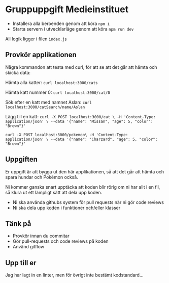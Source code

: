 # Gruppuppgift Medieinstituet

* Installera alla beroenden genom att köra `npm i`
* Starta servern i utvecklarläge genom att köra `npm run dev`

All logik ligger i filen `index.js`

## Provkör applikationen  
Några kommandon att testa med curl, för att se att det går att
hämta och skicka data:

Hämta alla katter:
`curl localhost:3000/cats`

Hämta katt nummer 0:
`curl localhost:3000/cat/0`

Sök efter en katt med namnet Aslan:
`curl localhost:3000/catSearch/name/Aslan`

Lägg till en katt:
`curl -X POST localhost:3000/cat \
 -H 'Content-Type: application/json' \
 --data '{"name": "Missan", "age": 5, "color": "Brown"}'`

 `curl -X POST localhost:3000/pokemon\
 -H 'Content-Type: application/json' \
 --data '{"name": "Charzard", "age": 5, "color": "Brown"}'`
 
## Uppgiften  
Er uppgift är att bygga ut den här applikationen, så att det
går att hämta och spara hundar och Pokémon också.

Ni kommer ganska snart upptäcka att koden blir rörig om ni har
allt i en fil, så klura ut ett lämpligt sätt att dela upp koden.

* Ni ska använda githubs system för pull requests när ni gör code reviews
* Ni ska dela upp koden i funktioner och/eller klasser

## Tänk på  
* Provkör innan du commitar
* Gör pull-requests och code reviews på koden
* Använd gitflow

## Upp till er
Jag har lagt in en linter, men för övrigt inte bestämt kodstandard...
